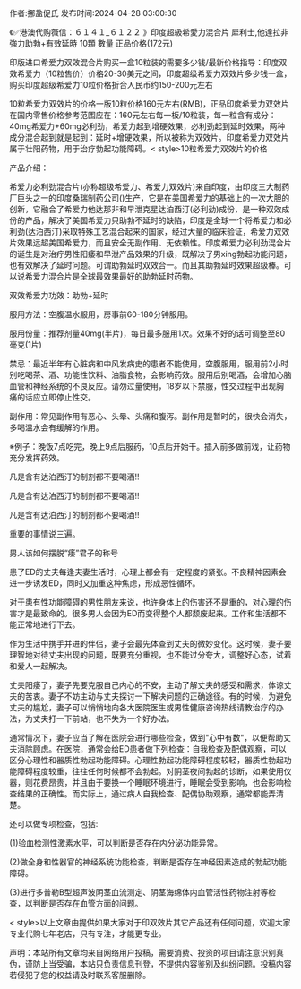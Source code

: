 <p>作者:挪盐促氏 发布时间:2024-04-28 03:00:30</p>
<p>《✅港澳代购薇信：６１４１_６１２２ 》印度超級希愛力混合片 犀利士,他達拉非 強力助勃+有效延時 10顆 數量 正品价格(172元) </p>
									<p>印版进口希爱力双效混合片购买一盒10粒装的需要多少钱/最新价格指导：印度双效希爱力（10粒售价）价格20-30美元之间，印度超级希爱力双效片多少钱一盒，购买印度超级希爱力10粒价格折合人民币约150-200元左右</p><p>10粒希爱力双效片的价格一版10粒价格160元左右(RMB)，正品印度希爱力双效片在国内零售价格参考范围应在：160元左右每一板/10粒装，每一粒含有成分：40mg希爱力+60mg必利劲，希爱力起到增硬效果，必利劲起到延时效果，两种成分混合起到就是起到：延时+增硬效果，所以被称为双效片。印度希爱力双效片属于壮阳药物，用于治疗勃起功能障碍。< style>10粒希爱力双效片的价格</></p><p>产品介绍：</p><p>希爱力必利劲混合片(亦称超级希爱力、希爱力双效片)来自印度，由印度三大制药厂巨头之一的印度桑瑞制药公司()生产，它是在美国希爱力的基础上的一次大胆的创新，它融合了希爱力他达那非和早泄克星达泊西汀(必利劲)成份，是一种双效成份的产品，解决了美国希爱力只助勃不延时的缺陷，印度是全球一个将希爱力和必利劲(达泊西汀)采取特殊工艺混合起来的国家，经过大量的临床验证，希爱力双效片效果远超美国希爱力，而且安全无副作用、无依赖性。印度希爱力必利劲混合片的诞生是对治疗男性阳痿和早泄产品效果的升级，既解决了男xing勃起功能问题，也有效解决了延时问题。可谓助勃延时双效合一。而且其助勃延时效果超级棒。可以说希爱力混合片是全球最效果最好的助勃延时药物。</p><p></p><p>双效希爱力功效：助勃+延时</p><p>服用方法：空腹温水服用，房事前60-180分钟服用。</p><p>服用份量：推荐剂量40mg(半片)，每日最多服用1次。效果不好的话可调整至80毫克(1片)</p><p>禁忌：最近半年有心脏病和中风发病史的患者不能使用，空腹服用，服用前2小时别吃喝茶、酒、功能性饮料、油脂食物，会影响药效。服用后别喝酒，会增加心脑血管和神经系统的不良反应。请勿过量使用，18岁以下禁服，性交过程中出现胸痛的话应立即停止性交。</p><p>副作用：常见副作用有恶心、头晕、头痛和腹泻。副作用是暂时的，很快会消失，多喝温水会有缓解的作用。</p><p>※例子：晚饭7点吃完，晚上9点后服药，10点后开始干。插入前多做前戏，让药物充分发挥药效。</p><p>凡是含有达泊西汀的制剂都不要喝酒!!</p><p>凡是含有达泊西汀的制剂都不要喝酒!!</p><p>凡是含有达泊西汀的制剂都不要喝酒!!</p><p>重要的事情说三遍。</p><p>男人该如何摆脱“痿”君子的称号</p><p>患了ED的丈夫每逢夫妻生活时，心理上都会有一定程度的紧张。不良精神因素会进一步诱发ED，同时又加重这种焦虑，形成恶性循环。</p><p>对于患有性功能障碍的男性朋友来说，也许身体上的伤害还不是重的，对心理的伤害才是最致命的。很多男人会因为ED而变得整个人都颓废起来。工作和生活都不能正常地进行下去。</p><p>作为生活中携手并进的伴侣，妻子会最先体查到丈夫的微妙变化。这时候，妻子要理智地对待丈夫出现的问题，既要充分重视，也不能过分夸大，调整好心态，试着和爱人一起解决。</p><p>丈夫阳痿了，妻子先要克服自己内心的不安，主动了解丈夫的感受和需求，体谅丈夫的苦衷。妻子不妨主动与丈夫探讨一下解决问题的正确途径。有的时候，为避免丈夫的尴尬，妻子可以悄悄地向各大医院医生或男性健康咨询热线请教治疗的办法，为丈夫打一下前站，也不失为一个好办法。</p><p>通常情况下，妻子应当了解在医院会进行哪些检查，做到"心中有数"，以便帮助丈夫消除顾虑。在医院，通常会给ED患者做下列检查：自我检查及配偶观察，可以区分心理性和器质性勃起功能障碍。心理性勃起功能障碍程度较轻，器质性勃起功能障碍程度较重，往往任何时候都不会勃起。对阴茎夜间勃起的诊断，如果使用仪器，则花费昂贵，并且由于要换一个睡眠环境进行，睡眠会受到影响，也会影响检查结果的正确性。而实际上，通过病人自我检查、配偶协助观察，通常都能弄清楚。</p><p></p><p>还可以做专项检查，包括:</p><p>(1)验血检测性激素水平，可以判断是否存在内分泌功能异常。</p><p>(2)做全身和性器官的神经系统功能检查，判断是否存在神经因素造成的勃起功能障碍。</p><p>(3)进行多普勒B型超声波阴茎血流测定、阴茎海绵体内血管活性药物注射等检查，以判断是否存在血管方面的问题。</p><p>< style>以上文章由提供如果大家对于印双效片其它产品还有任何问题，欢迎大家专业代购七年老店，只有专注，才能更专业。</></p>				声明：本站所有文章均来自网络用户投稿，需要消费、投资的项目请注意识别真伪，谨防上当受骗，本站只负责信息刊登，不提供内容鉴别及纠纷问题。投稿内容若侵犯了您的权益请及时联系客服删除。				
